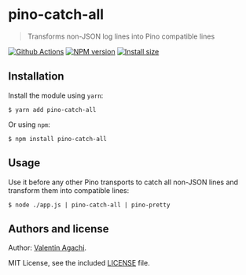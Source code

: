 # pino-catch-all

> Transforms non-JSON log lines into Pino compatible lines

[![Github Actions](https://github.com/avaly/pino-catch-all/actions/workflows/ci.yaml/badge.svg)](https://github.com/avaly/pino-catch-all/actions)
[![NPM version](https://img.shields.io/npm/v/pino-catch-all.svg?style=flat-square)](https://www.npmjs.com/package/pino-catch-all)
[![Install size](https://packagephobia.now.sh/badge?p=pino-catch-all)](https://packagephobia.now.sh/result?p=pino-catch-all)

## Installation

Install the module using `yarn`:

```
$ yarn add pino-catch-all
```

Or using `npm`:

```
$ npm install pino-catch-all
```

## Usage

Use it before any other Pino transports to catch all non-JSON lines and transform them into compatible lines:

```
$ node ./app.js | pino-catch-all | pino-pretty
```

## Authors and license

Author: [Valentin Agachi](http://agachi.name/).

MIT License, see the included [LICENSE](LICENSE) file.
